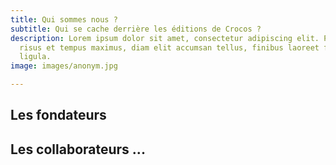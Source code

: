 ```yaml
---
title: Qui sommes nous ?
subtitle: Qui se cache derrière les éditions de Crocos ?
description: Lorem ipsum dolor sit amet, consectetur adipiscing elit. Praesent lobortis,
  risus et tempus maximus, diam elit accumsan tellus, finibus laoreet felis arcu eu
  ligula.
image: images/anonym.jpg

---
```

## Les fondateurs

<team display="founder"></team>

## Les collaborateurs ...

<team display="collaborator"></team>
